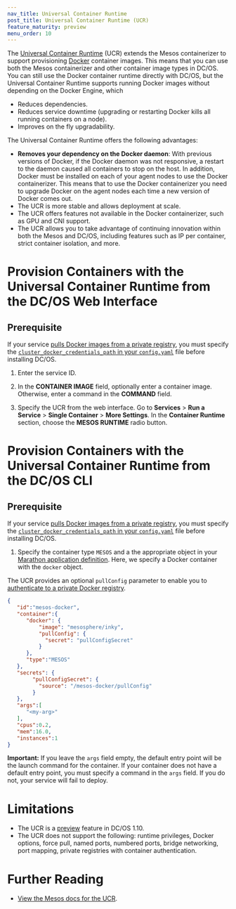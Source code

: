 ```yaml
---
nav_title: Universal Container Runtime
post_title: Universal Container Runtime (UCR)
feature_maturity: preview
menu_order: 10
---
```


The [Universal Container Runtime](http://mesos.apache.org/documentation/latest/container-image) (UCR) extends the Mesos containerizer to support provisioning [Docker](https://docker.com/) container images. This means that you can use both the Mesos containerizer and other container image types in DC/OS. You can still use the Docker container runtime directly with DC/OS, but the Universal Container Runtime supports running Docker images without depending on the Docker Engine, which 

- Reduces dependencies.
- Reduces service downtime (upgrading or restarting Docker kills all running containers on a node).
- Improves on the fly upgradability.

The Universal Container Runtime offers the following advantages:

* **Removes your dependency on the Docker daemon**: With previous versions of Docker, if the Docker daemon was not responsive, a restart to the daemon caused all containers to stop on the host. In addition, Docker must be installed on each of your agent nodes to use the Docker containerizer. This means that to use the Docker containerizer you need to upgrade Docker on the agent nodes each time a new version of Docker comes out.
* The UCR is more stable and allows deployment at scale.
* The UCR offers features not available in the Docker containerizer, such as GPU and CNI support.
* The UCR allows you to take advantage of continuing innovation within both the Mesos and DC/OS, including features such as IP per container, strict container isolation, and more.

# Provision Containers with the Universal Container Runtime from the DC/OS Web Interface

## Prerequisite
If your service [pulls Docker images from a private registry](/docs/1.10/deploying-services/private-docker-registry/), you must specify the [`cluster_docker_credentials_path` in your `config.yaml`](/docs/1.10/installing/custom/configuration/configuration-parameters/#cluster_docker_credentials) file before installing DC/OS.

1. Enter the service ID.

1. In the **CONTAINER IMAGE** field, optionally enter a container image. Otherwise, enter a command in the **COMMAND** field. 

1. Specify the UCR from the web interface. Go to **Services**  > **Run a Service** > **Single Container** > **More Settings**. In the **Container Runtime** section, choose the **MESOS RUNTIME** radio button.


# Provision Containers with the Universal Container Runtime from the DC/OS CLI

## Prerequisite
If your service [pulls Docker images from a private registry](/docs/1.10/deploying-services/private-docker-registry/), you must specify the [`cluster_docker_credentials_path` in your `config.yaml`](/docs/1.10/installing/custom/configuration/configuration-parameters/#cluster_docker_credentials) file before installing DC/OS.

1. Specify the container type `MESOS` and a the appropriate object in your [Marathon application definition](/docs/1.10/deploying-services/creating-services/). Here, we specify a Docker container with the `docker` object.

The UCR provides an optional `pullConfig` parameter to enable you to [authenticate to a private Docker registry](/docs/1.10/deploying-services/private-docker-registry/).

```json
{  
   "id":"mesos-docker",
   "container":{  
      "docker": {
          "image": "mesosphere/inky",
          "pullConfig": {
            "secret": "pullConfigSecret"
          }
      },
      "type":"MESOS"
   },
   "secrets": {
        "pullConfigSecret": {
          "source": "/mesos-docker/pullConfig"
        }
   },
   "args":[  
      "<my-arg>"
   ],
   "cpus":0.2,
   "mem":16.0,
   "instances":1
}
```

**Important:** If you leave the `args` field empty, the default entry point will be the launch command for the container. If your container does not have a default entry point, you must specify a command in the `args` field. If you do not, your service will fail to deploy.

# Limitations
- The UCR is a [preview](/docs/1.10/overview/feature-maturity/) feature in DC/OS 1.10.
- The UCR does not support the following: runtime privileges, Docker options, force pull, named ports, numbered ports, bridge networking, port mapping, private registries with container authentication.

# Further Reading
- [View the Mesos docs for the UCR](http://mesos.apache.org/documentation/latest/container-image/).
